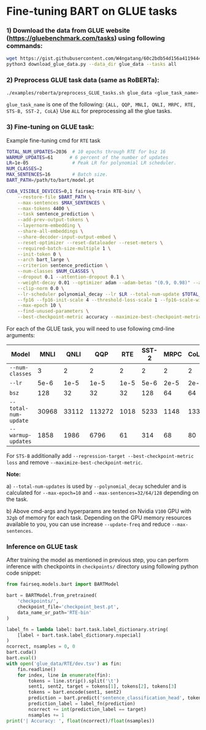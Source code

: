 # Fine-tuning BART on GLUE tasks

### 1) Download the data from GLUE website (https://gluebenchmark.com/tasks) using following commands:
```bash
wget https://gist.githubusercontent.com/W4ngatang/60c2bdb54d156a41194446737ce03e2e/raw/17b8dd0d724281ed7c3b2aeeda662b92809aadd5/download_glue_data.py
python3 download_glue_data.py --data_dir glue_data --tasks all
```

### 2) Preprocess GLUE task data (same as RoBERTa):
```bash
./examples/roberta/preprocess_GLUE_tasks.sh glue_data <glue_task_name>
```
`glue_task_name` is one of the following:
`{ALL, QQP, MNLI, QNLI, MRPC, RTE, STS-B, SST-2, CoLA}`
Use `ALL` for preprocessing all the glue tasks.

### 3) Fine-tuning on GLUE task:
Example fine-tuning cmd for `RTE` task
```bash
TOTAL_NUM_UPDATES=2036  # 10 epochs through RTE for bsz 16
WARMUP_UPDATES=61      # 6 percent of the number of updates
LR=1e-05                # Peak LR for polynomial LR scheduler.
NUM_CLASSES=2
MAX_SENTENCES=16        # Batch size.
BART_PATH=/path/to/bart/model.pt

CUDA_VISIBLE_DEVICES=0,1 fairseq-train RTE-bin/ \
    --restore-file $BART_PATH \
    --max-sentences $MAX_SENTENCES \
    --max-tokens 4400 \
    --task sentence_prediction \
    --add-prev-output-tokens \
    --layernorm-embedding \
    --share-all-embeddings \
    --share-decoder-input-output-embed \
    --reset-optimizer --reset-dataloader --reset-meters \
    --required-batch-size-multiple 1 \
    --init-token 0 \
    --arch bart_large \
    --criterion sentence_prediction \
    --num-classes $NUM_CLASSES \
    --dropout 0.1 --attention-dropout 0.1 \
    --weight-decay 0.01 --optimizer adam --adam-betas "(0.9, 0.98)" --adam-eps 1e-08 \
    --clip-norm 0.0 \
    --lr-scheduler polynomial_decay --lr $LR --total-num-update $TOTAL_NUM_UPDATES --warmup-updates $WARMUP_UPDATES \
    --fp16 --fp16-init-scale 4 --threshold-loss-scale 1 --fp16-scale-window 128 \
    --max-epoch 10 \
    --find-unused-parameters \
    --best-checkpoint-metric accuracy --maximize-best-checkpoint-metric;
```

For each of the GLUE task, you will need to use following cmd-line arguments:

Model | MNLI | QNLI | QQP | RTE | SST-2 | MRPC | CoLA | STS-B
---|---|---|---|---|---|---|---|---
`--num-classes` | 3 | 2 | 2 | 2 | 2 | 2 | 2 | 1
`--lr` | 5e-6 | 1e-5 | 1e-5 | 1e-5 | 5e-6 | 2e-5 | 2e-5 | 2e-5
`bsz` | 128 | 32 | 32 | 32 | 128 | 64 | 64 | 32
`--total-num-update` | 30968 | 33112 | 113272 | 1018 | 5233 | 1148 | 1334 | 1799
`--warmup-updates` | 1858 | 1986 | 6796 | 61 | 314 | 68 | 80 | 107

For `STS-B` additionally add `--regression-target --best-checkpoint-metric loss` and remove `--maximize-best-checkpoint-metric`.

**Note:**

a) `--total-num-updates` is used by `--polynomial_decay` scheduler and is calculated for `--max-epoch=10` and `--max-sentences=32/64/128` depending on the task.

b) Above cmd-args and hyperparams are tested on Nvidia `V100` GPU with `32gb` of memory for each task. Depending on the GPU memory resources available to you, you can use increase `--update-freq` and reduce `--max-sentences`.

### Inference on GLUE task
After training the model as mentioned in previous step, you can perform inference with checkpoints in `checkpoints/` directory using following python code snippet:

```python
from fairseq.models.bart import BARTModel

bart = BARTModel.from_pretrained(
    'checkpoints/',
    checkpoint_file='checkpoint_best.pt',
    data_name_or_path='RTE-bin'
)

label_fn = lambda label: bart.task.label_dictionary.string(
    [label + bart.task.label_dictionary.nspecial]
)   
ncorrect, nsamples = 0, 0
bart.cuda()
bart.eval()
with open('glue_data/RTE/dev.tsv') as fin:
    fin.readline()
    for index, line in enumerate(fin):
        tokens = line.strip().split('\t')
        sent1, sent2, target = tokens[1], tokens[2], tokens[3]
        tokens = bart.encode(sent1, sent2)
        prediction = bart.predict('sentence_classification_head', tokens).argmax().item()
        prediction_label = label_fn(prediction)
        ncorrect += int(prediction_label == target)
        nsamples += 1
print('| Accuracy: ', float(ncorrect)/float(nsamples))
```
